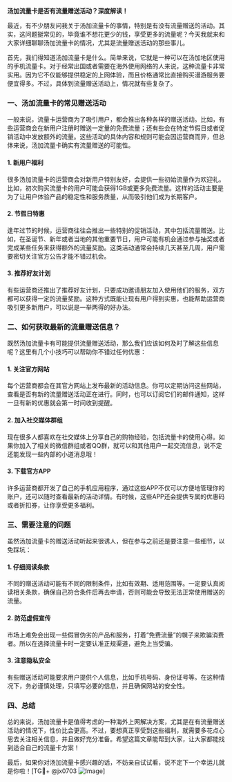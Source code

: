 **汤加流量卡是否有流量赠送活动？深度解读！**

最近，有不少朋友问我关于汤加流量卡的事情，特别是有没有流量赠送的活动。其实，这问题挺常见的，毕竟谁不想花更少的钱，享受更多的流量呢？今天我就来和大家详细聊聊汤加流量卡的情况，尤其是流量赠送活动的那些事儿。

首先，我们得知道汤加流量卡是什么。简单来说，它就是一种可以在汤加地区使用的手机流量卡。对于经常出国或者需要在海外使用网络的人来说，这种流量卡非常实用。因为它不仅能够提供稳定的上网体验，而且价格通常比直接购买漫游服务要便宜得多。不过，具体到流量赠送活动上，情况就有些复杂了。

### 一、汤加流量卡的常见赠送活动

一般来说，流量卡运营商为了吸引用户，都会推出各种各样的赠送活动。比如，有些运营商会在新用户注册时赠送一定量的免费流量；还有些会在特定节假日或者促销活动中发放额外的流量。这些活动的具体内容和规则可能会因运营商而异，但总体来说，汤加流量卡确实有流量赠送的可能性。

#### 1. 新用户福利
很多汤加流量卡的运营商会对新用户特别友好，会提供一些初始流量作为欢迎礼。比如，初次购买流量卡的用户可能会获得1GB或更多免费流量。这样的活动主要是为了让用户体验产品的稳定性和服务质量，从而吸引他们成为长期客户。

#### 2. 节假日特惠
逢年过节的时候，运营商往往会推出一些特别的促销活动，其中包括流量赠送。比如，在圣诞节、新年或者当地的其他重要节日，用户可能有机会通过参与抽奖或者完成某些任务来获得额外的流量奖励。这类活动通常会持续几天甚至几周，用户需要密切关注官方公告才能不错过机会。

#### 3. 推荐好友计划
有些运营商还推出了推荐好友计划，只要成功邀请朋友加入使用他们的服务，双方都可以获得一定的流量奖励。这种方式既能让现有用户得到实惠，也能帮助运营商吸引更多新用户，可以说是一举两得的好办法。

### 二、如何获取最新的流量赠送信息？

既然汤加流量卡有可能提供流量赠送活动，那么我们应该如何及时了解这些信息呢？这里有几个小技巧可以帮助你不错过任何优惠：

#### 1. 关注官方网站
每个运营商都会在其官方网站上发布最新的活动信息。你可以定期访问这些网站，查看是否有新的流量赠送活动正在进行。同时，也可以订阅它们的邮件通知，这样一旦有新的优惠就会第一时间收到提醒。

#### 2. 加入社交媒体群组
现在很多人都喜欢在社交媒体上分享自己的购物经验，包括流量卡的使用心得。如果你加入了相关的微信群组或者QQ群，就可以和其他用户一起交流信息，说不定还能发现一些内部的小道消息哦！

#### 3. 下载官方APP
许多运营商都开发了自己的手机应用程序，通过这些APP不仅可以方便地管理你的账户，还可以随时查看最新的活动详情。有时候，这些APP还会提供专属的优惠码或者折扣券，让你享受更多福利。

### 三、需要注意的问题

虽然汤加流量卡的赠送活动听起来很诱人，但在参与之前还是要注意一些细节，以免踩坑：

#### 1. 仔细阅读条款
不同的赠送活动可能有不同的限制条件，比如有效期、适用范围等。一定要认真阅读相关条款，确保自己符合条件后再去申请，否则可能会导致无法正常使用赠送的流量。

#### 2. 防范虚假宣传
市场上难免会出现一些假冒伪劣的产品和服务，打着“免费流量”的幌子来欺骗消费者。所以在选择流量卡时一定要认准正规渠道，避免上当受骗。

#### 3. 注意隐私安全
有些赠送活动可能要求用户提供个人信息，比如手机号码、身份证号等。在这种情况下，务必谨慎处理，只填写必要的信息，并且确保网站的安全性。

### 四、总结

总的来说，汤加流量卡是值得考虑的一种海外上网解决方案，尤其是在有流量赠送活动的情况下，性价比会更高。不过，要想真正享受到这些福利，就需要多花点心思去关注相关信息，并且做好充分准备。希望这篇文章能帮到大家，让大家都能找到适合自己的流量卡方案！

最后，如果你对汤加流量卡感兴趣的话，不妨亲自试试看，说不定下一个幸运儿就是你啦！[TG💪+ @jx0703 ![Image](https://github.com/user-attachments/assets/dbca1d08-cadb-493c-b0ec-ad6f7a83f270)]